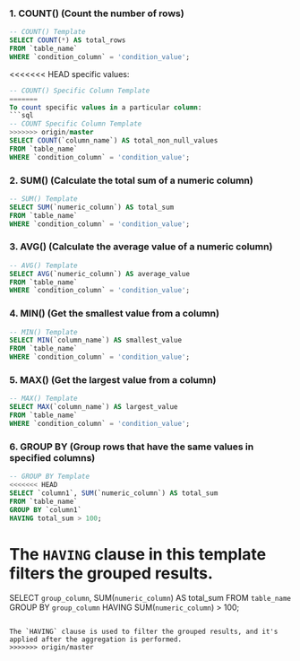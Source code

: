 ### 1. **COUNT()** (Count the number of rows)

```sql
-- COUNT() Template
SELECT COUNT(*) AS total_rows
FROM `table_name`
WHERE `condition_column` = 'condition_value';
```

<<<<<<< HEAD
specific values:
```sql
-- COUNT() Specific Column Template
=======
To count specific values in a particular column:
```sql
-- COUNT Specific Column Template
>>>>>>> origin/master
SELECT COUNT(`column_name`) AS total_non_null_values
FROM `table_name`
WHERE `condition_column` = 'condition_value';
```

### 2. **SUM()** (Calculate the total sum of a numeric column)

```sql
-- SUM() Template
SELECT SUM(`numeric_column`) AS total_sum
FROM `table_name`
WHERE `condition_column` = 'condition_value';
```

### 3. **AVG()** (Calculate the average value of a numeric column)

```sql
-- AVG() Template
SELECT AVG(`numeric_column`) AS average_value
FROM `table_name`
WHERE `condition_column` = 'condition_value';
```

### 4. **MIN()** (Get the smallest value from a column)

```sql
-- MIN() Template
SELECT MIN(`column_name`) AS smallest_value
FROM `table_name`
WHERE `condition_column` = 'condition_value';
```

### 5. **MAX()** (Get the largest value from a column)

```sql
-- MAX() Template
SELECT MAX(`column_name`) AS largest_value
FROM `table_name`
WHERE `condition_column` = 'condition_value';
```

### 6. **GROUP BY** (Group rows that have the same values in specified columns)

```sql
-- GROUP BY Template
<<<<<<< HEAD
SELECT `column1`, SUM(`numeric_column`) AS total_sum
FROM `table_name`
GROUP BY `column1`
HAVING total_sum > 100;
```

The `HAVING` clause in this template filters the grouped results.
=======
SELECT `group_column`, SUM(`numeric_column`) AS total_sum
FROM `table_name`
GROUP BY `group_column`
HAVING SUM(`numeric_column`) > 100;
```

The `HAVING` clause is used to filter the grouped results, and it's applied after the aggregation is performed.
>>>>>>> origin/master
